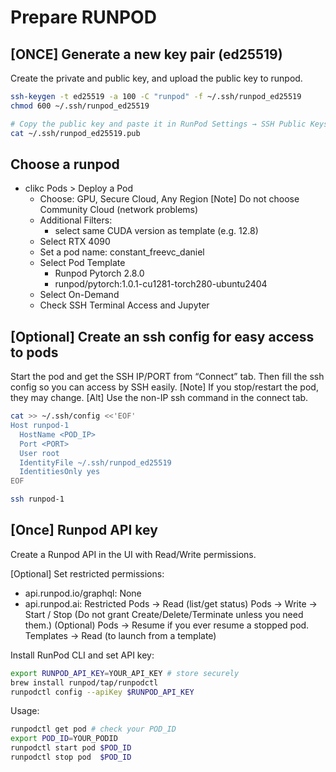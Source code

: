 # Prepare RUNPOD

## [ONCE] Generate a new key pair (ed25519)

Create the private and public key, and upload the public key to runpod.
```bash
ssh-keygen -t ed25519 -a 100 -C "runpod" -f ~/.ssh/runpod_ed25519
chmod 600 ~/.ssh/runpod_ed25519

# Copy the public key and paste it in RunPod Settings → SSH Public Keys → Update
cat ~/.ssh/runpod_ed25519.pub
```

## Choose a runpod

- clikc Pods > Deploy a Pod
  - Choose: GPU, Secure Cloud, Any Region
    [Note] Do not choose Community Cloud (network problems)
  - Additional Filters: 
    - select same CUDA version as template (e.g. 12.8)
  - Select RTX 4090
  - Set a pod name: constant_freevc_daniel
  - Select Pod Template
    - Runpod Pytorch 2.8.0
    - runpod/pytorch:1.0.1-cu1281-torch280-ubuntu2404
  - Select On-Demand
  - Check SSH Terminal Access and Jupyter

## [Optional] Create an ssh config for easy access to pods

Start the pod and get the SSH IP/PORT from “Connect” tab.
Then fill the ssh config so you can access by SSH easily.
[Note] If you stop/restart the pod, they may change.
[Alt] Use the non-IP ssh command in the connect tab.

```bash
cat >> ~/.ssh/config <<'EOF'
Host runpod-1
  HostName <POD_IP>
  Port <PORT>
  User root
  IdentityFile ~/.ssh/runpod_ed25519
  IdentitiesOnly yes
EOF

ssh runpod-1
```

## [Once] Runpod API key

Create a Runpod API in the UI with Read/Write permissions.

[Optional] Set restricted permissions:
- api.runpod.io/graphql: None
- api.runpod.ai: Restricted
    Pods → Read (list/get status)
    Pods → Write → Start / Stop
    (Do not grant Create/Delete/Terminate unless you need them.)
    (Optional) Pods → Resume if you ever resume a stopped pod.
    Templates → Read (to launch from a template)


Install RunPod CLI and set API key:
```bash
export RUNPOD_API_KEY=YOUR_API_KEY # store securely
brew install runpod/tap/runpodctl
runpodctl config --apiKey $RUNPOD_API_KEY
```

Usage:
```bash
runpodctl get pod # check your POD_ID
export POD_ID=YOUR_PODID
runpodctl start pod $POD_ID
runpodctl stop pod  $POD_ID
```
